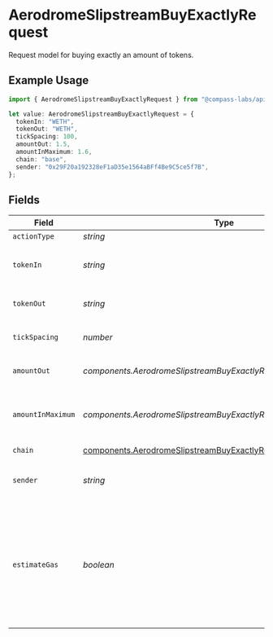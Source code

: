 # AerodromeSlipstreamBuyExactlyRequest

Request model for buying exactly an amount of tokens.

## Example Usage

```typescript
import { AerodromeSlipstreamBuyExactlyRequest } from "@compass-labs/api-sdk/models/components";

let value: AerodromeSlipstreamBuyExactlyRequest = {
  tokenIn: "WETH",
  tokenOut: "WETH",
  tickSpacing: 100,
  amountOut: 1.5,
  amountInMaximum: 1.6,
  chain: "base",
  sender: "0x29F20a192328eF1aD35e1564aBFf4Be9C5ce5f7B",
};
```

## Fields

| Field                                                                                                                        | Type                                                                                                                         | Required                                                                                                                     | Description                                                                                                                  | Example                                                                                                                      |
| ---------------------------------------------------------------------------------------------------------------------------- | ---------------------------------------------------------------------------------------------------------------------------- | ---------------------------------------------------------------------------------------------------------------------------- | ---------------------------------------------------------------------------------------------------------------------------- | ---------------------------------------------------------------------------------------------------------------------------- |
| `actionType`                                                                                                                 | *string*                                                                                                                     | :heavy_minus_sign:                                                                                                           | N/A                                                                                                                          |                                                                                                                              |
| `tokenIn`                                                                                                                    | *string*                                                                                                                     | :heavy_check_mark:                                                                                                           | The symbol of the token to swap from.                                                                                        | WETH                                                                                                                         |
| `tokenOut`                                                                                                                   | *string*                                                                                                                     | :heavy_check_mark:                                                                                                           | The symbol of the token to swap to.                                                                                          | WETH                                                                                                                         |
| `tickSpacing`                                                                                                                | *number*                                                                                                                     | :heavy_check_mark:                                                                                                           | The tick spacing of the pool                                                                                                 | 100                                                                                                                          |
| `amountOut`                                                                                                                  | *components.AerodromeSlipstreamBuyExactlyRequestAmountOut*                                                                   | :heavy_check_mark:                                                                                                           | The amount of the token to swap to                                                                                           | 1.5                                                                                                                          |
| `amountInMaximum`                                                                                                            | *components.AerodromeSlipstreamBuyExactlyRequestAmountInMaximum*                                                             | :heavy_check_mark:                                                                                                           | The maximum amount of the token to swap from                                                                                 | 1.6                                                                                                                          |
| `chain`                                                                                                                      | [components.AerodromeSlipstreamBuyExactlyRequestChain](../../models/components/aerodromeslipstreambuyexactlyrequestchain.md) | :heavy_check_mark:                                                                                                           | N/A                                                                                                                          |                                                                                                                              |
| `sender`                                                                                                                     | *string*                                                                                                                     | :heavy_check_mark:                                                                                                           | The address of the transaction sender.                                                                                       | 0x29F20a192328eF1aD35e1564aBFf4Be9C5ce5f7B                                                                                   |
| `estimateGas`                                                                                                                | *boolean*                                                                                                                    | :heavy_minus_sign:                                                                                                           | Determines whether to estimate gas costs for transactions, also verifying that the transaction can be successfully executed. |                                                                                                                              |